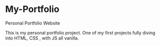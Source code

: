 # My-Portfolio
Personal Portfolio Website

This is my personal portfolio project. 
One of my first projects fully diving into HTML, CSS , with JS all vanilla.

